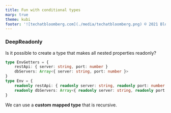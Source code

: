 ```yaml
---
title: Fun with conditional types
marp: true
theme: kubi
footer: '![techatbloomberg.com](./media/techatbloomberg.png) © 2021 Bloomberg Finance L.P. All rights reserved. ![techatbloomberg.com](./media/bloomberg.png)'
---
```


### DeepReadonly 

<question>

Is it possible to create a type that makes all nested properties readonly?

```ts
type EnvGetters = {
    restApi: { server: string, port: number }
    dbServers: Array<{ server: string, port: number }>
}
type Env = {
    readonly restApi: { readonly server: string, readonly port: number }
    readonly dbServers: Array<{ readonly server: string, readonly port: number }>
}
```
</question>
<answer>

We can use a **custom mapped type** that is recursive. 

</answer>
